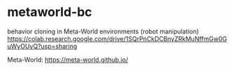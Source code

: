 # metaworld-bc
behavior cloning in Meta-World environments (robot manipulation)  
https://colab.research.google.com/drive/1SQrPnCkDCBnyZRkMuNffmGw0GuWyOUyQ?usp=sharing  

Meta-World: https://meta-world.github.io/
